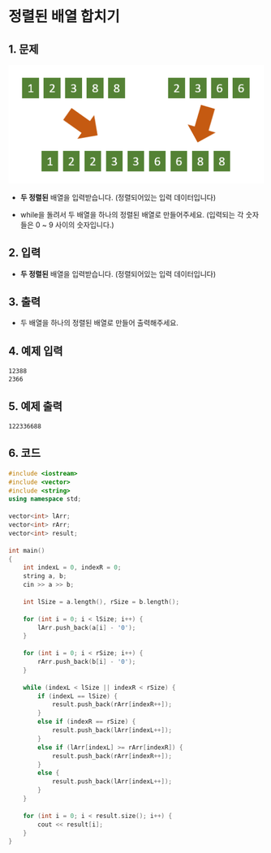 # 정렬된 배열 합치기

## 1. 문제
<img src="./Array02.png" alt="Array" style="zoom:106%;" />

- **두 정렬된** 배열을 입력받습니다. (정렬되어있는 입력 데이터입니다)

- while을 돌려서 두 배열을 하나의 정렬된 배열로 만들어주세요. (입력되는 각 숫자들은 0 ~ 9 사이의 숫자입니다.)

## 2. 입력
- **두 정렬된** 배열을 입력받습니다. (정렬되어있는 입력 데이터입니다)

## 3. 출력
- 두 배열을 하나의 정렬된 배열로 만들어 출력해주세요.

## 4. 예제 입력
```
12388
2366
```

## 5. 예제 출력
```
122336688
```

## 6. 코드
```c++
#include <iostream>
#include <vector>
#include <string>
using namespace std;

vector<int> lArr;
vector<int> rArr;
vector<int> result;

int main()
{
    int indexL = 0, indexR = 0;
    string a, b;
    cin >> a >> b;

    int lSize = a.length(), rSize = b.length();

    for (int i = 0; i < lSize; i++) {
        lArr.push_back(a[i] - '0');
    }

    for (int i = 0; i < rSize; i++) {
        rArr.push_back(b[i] - '0');
    }

    while (indexL < lSize || indexR < rSize) {
        if (indexL == lSize) {
            result.push_back(rArr[indexR++]);
        } 
        else if (indexR == rSize) {
            result.push_back(lArr[indexL++]);
        }
        else if (lArr[indexL] >= rArr[indexR]) {
            result.push_back(rArr[indexR++]);
        }
        else {
            result.push_back(lArr[indexL++]);
        }
    }

    for (int i = 0; i < result.size(); i++) {
        cout << result[i];
    }
}
```
